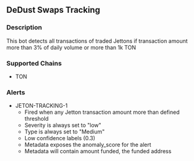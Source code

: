 ## DeDust Swaps Tracking

### Description

This bot detects all transactions of traded Jettons if transaction amount more than 3% of daily volume or 
more than 1k TON

### Supported Chains

- TON

### Alerts

- JETON-TRACKING-1
  - Fired when any Jetton transaction amount more than defined threshold 
  - Severity is always set to "low" 
  - Type is always set to "Medium" 
  - Low confidence labels (0.3) 
  - Metadata exposes the anomaly_score for the alert
  - Metadata will contain amount funded, the funded address